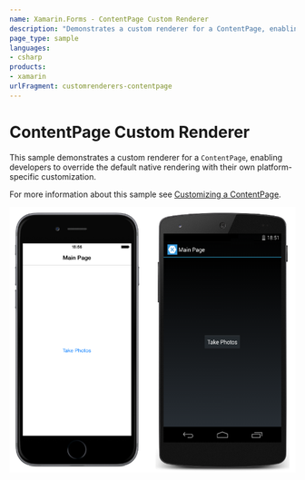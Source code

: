 ```yaml
---
name: Xamarin.Forms - ContentPage Custom Renderer
description: "Demonstrates a custom renderer for a ContentPage, enabling developers to override the default native rendering #customrenderer"
page_type: sample
languages:
- csharp
products:
- xamarin
urlFragment: customrenderers-contentpage
---
```

# ContentPage Custom Renderer

This sample demonstrates a custom renderer for a `ContentPage`, enabling developers to override the default native rendering with their own platform-specific customization.

For more information about this sample see [Customizing a ContentPage](http://developer.xamarin.com/guides/cross-platform/xamarin-forms/custom-renderer/contentpage/).

![ContentPage Custom Renderer application screenshot](Screenshots/01All.png "ContentPage Custom Renderer application screenshot")
